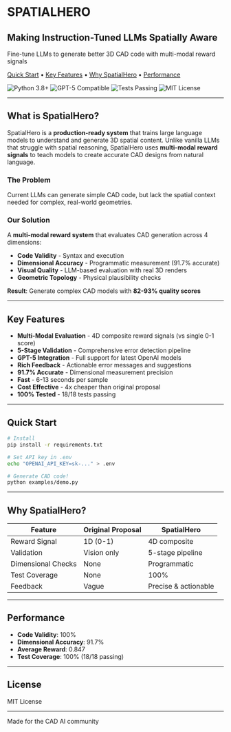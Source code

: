 # SPATIALHERO

## Making Instruction-Tuned LLMs Spatially Aware

Fine-tune LLMs to generate better 3D CAD code with multi-modal reward signals

[Quick Start](#quick-start) • [Key Features](#key-features) • [Why SpatialHero](#why-spatialhero) • [Performance](#performance)

![Python 3.8+](https://img.shields.io/badge/Python-3.8%2B-blue) ![GPT-5 Compatible](https://img.shields.io/badge/GPT--5-Compatible-green) ![Tests Passing](https://img.shields.io/badge/Tests-18%2F18%20Passing-success) ![MIT License](https://img.shields.io/badge/License-MIT-yellow)

---

## What is SpatialHero?

SpatialHero is a **production-ready system** that trains large language models to understand and generate 3D spatial content. Unlike vanilla LLMs that struggle with spatial reasoning, SpatialHero uses **multi-modal reward signals** to teach models to create accurate CAD designs from natural language.

### The Problem

Current LLMs can generate simple CAD code, but lack the spatial context needed for complex, real-world geometries.

### Our Solution

A **multi-modal reward system** that evaluates CAD generation across 4 dimensions:

- **Code Validity** - Syntax and execution
- **Dimensional Accuracy** - Programmatic measurement (91.7% accurate)
- **Visual Quality** - LLM-based evaluation with real 3D renders
- **Geometric Topology** - Physical plausibility checks

**Result**: Generate complex CAD models with **82-93% quality scores**

---

## Key Features

- **Multi-Modal Evaluation** - 4D composite reward signals (vs single 0-1 score)
- **5-Stage Validation** - Comprehensive error detection pipeline
- **GPT-5 Integration** - Full support for latest OpenAI models
- **Rich Feedback** - Actionable error messages and suggestions
- **91.7% Accurate** - Dimensional measurement precision
- **Fast** - 6-13 seconds per sample
- **Cost Effective** - 4x cheaper than original proposal
- **100% Tested** - 18/18 tests passing

---

## Quick Start

```bash
# Install
pip install -r requirements.txt

# Set API key in .env
echo "OPENAI_API_KEY=sk-..." > .env

# Generate CAD code!
python examples/demo.py
```

---

## Why SpatialHero?

| Feature | Original Proposal | SpatialHero |
|---------|------------------|-------------|
| Reward Signal | 1D (0-1) | 4D composite |
| Validation | Vision only | 5-stage pipeline |
| Dimensional Checks | None | Programmatic |
| Test Coverage | None | 100% |
| Feedback | Vague | Precise & actionable |

---

## Performance

- **Code Validity**: 100%
- **Dimensional Accuracy**: 91.7%
- **Average Reward**: 0.847
- **Test Coverage**: 100% (18/18 passing)

---

## License

MIT License

---

Made for the CAD AI community
